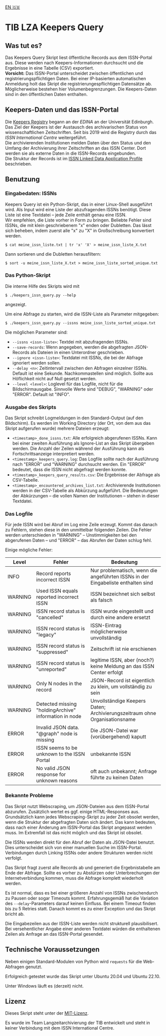 
[EN 🇬🇧](README_en.md)

# TIB LZA Keepers Query

## Was tut es?

Das Keepers Query Skript liest öffentliche Records aus dem ISSN-Portal aus. Diese werden nach Keepers-Informationen durchsucht und die Ergebnisse in eine Tabelle (CSV) exportiert.  
__Vorsicht:__ Das ISSN-Portal unterscheidet zwischen öffentlichen und registrierungspflichtigen Daten. Bei einer IP-basierten automatischen Anmeldung holt das Skript die registrierungespflichtigen Datensätze ab. Möglicherweise bestehen hier Volumenbegrenzungen. Die Keepers-Daten sind in den öffentlichen Daten enthalten.  

## Keepers-Daten und das ISSN-Portal

Die [Keepers Registry](https://web.archive.org/web/20191128175758/https://thekeepers.org/) begann an der _EDINA_ an der Universität Edinburgh. Das Ziel der Keepers ist der Austausch des archivarischen Status von wissenschaftlichen Zeitschriften. Seit bis 2019 wird die Registry durch das _ISSN International Centre_ weitergeführt.  
Die archivierenden Institutionen melden Daten über den Status und den Umfang der Archivierung ihrer Zeitschriften an das ISSN Center. Dort werden sie als externe Daten in die ISSN-Records eingebunden.  
Die Struktur der Records ist im [ISSN Linked Data Application Profile](https://www.issn.org/understanding-the-issn/assignment-rules/issn-linked-data-application-profile/) beschrieben.

## Benutzung

### Eingabedaten: ISSNs

Keepers Query ist ein Python-Skript, das in einer Linux-Shell ausgeführt wird. Als Input wird eine Liste der abzufragenden ISSNs benötigt. Diese Liste ist eine Textdatei – jede Zeile enthält genau eine ISSN.  
Wir empfehlen, die Liste vorher in Form zu bringen. Beliebte Fehler sind ISSNs, die mit klein geschriebenem "x" enden oder Dubletten. Das lässt sich beheben, indem zuerst alle "x" zu "X" in Großschreibung konvertiert werden.

    $ cat meine_issn_liste.txt | tr 'x' 'X' > meine_issn_liste_X.txt

Dann sortieren und die Dubletten herausfiltern:

    $ sort -u meine_issn_liste_X.txt > meine_issn_liste_sorted_unique.txt

### Das Python-Skript

Die interne Hilfe des Skripts wird mit 

    $ ./keepers_issn_query.py --help

angezeigt.

Um eine Abfrage zu starten, wird die ISSN-Liste als Parameter mitgegeben:

    $ ./keepers_issn_query.py --issns meine_issn_liste_sorted_unique.txt

Die möglichen Parameter sind:

* `--issns <issn-liste>`: Textdei mit abzufragenden ISSNs.
* `--save-records`: Wenn angegeben, werden die abgefragten JSON-Records als Dateien in einen Unterordner geschrieben.
* `--ignore <issn-liste>`: Textdatei mit ISSNs, die bei der Abfrage ignoriert werden sollen.
* `--delay <n>`: Zeitintervall zwischen den Abfragen einzelner ISSNs. Default ist eine Sekunde. Nachkommastellen sind möglich. Sollte aus Höflichkeit nicht auf Null gesetzt werden.
* `--level <level>`: Loglevel für das Logfile, nicht für die Bildschirmausgabe. Sinnvolle Werte sind "DEBUG", "WARNING" oder "ERROR". Default ist "INFO".

### Ausgabe des Skripts

Das Skript schreibt Logmeldungen in den Standard-Output (auf den Bildschirm). Es werden im Working Directory (der Ort, von dem aus das Skript aufgerufen wurde) mehrere Dateien erzeugt:

* `<timestamp>_done_issns.txt`: Alle erfolgreich abgerufenen ISSNs. Kann bei einer zweiten Ausführung als Ignore-List an das Skript übergeben werden. Die Anzahl der Zeilen während der Ausführung kann als Fortschrittsanzeige interpretiert werden.
* `<timestamp>_keepers_query.log`: Das Logfile sollte nach der Ausführung nach "ERROR" und "WARNING" durchsucht werden. Ein "ERROR" bedeutet, dass die ISSN nicht abgefragt werden konnte.
* `<timestamp>_keepers_query_results.csv`: Die Ergebnisse der Abfrage als CSV-Tabelle.
* `<timestamp>_encountered_archives_list.txt`: Archivierende Institutionen werden in der CSV-Tabelle als Abkürzung aufgeführt. Die Bedeutungen der Abkürzungen – die vollen Namen der Institutionen – stehen in dieser Textdatei.

### Das Logfile

Für jede ISSN wird bei Abruf im Log eine Zeile erzeugt. Kommt das danach zu Fehlern, stehen diese in den unmittelbar folgenden Zeilen. Die Fehler werden unterschieden in "WARNING" – Unstimmigkeiten bei den abgerufenen Daten – und "ERROR" – das Abrufen der Daten schlug fehl.

Einige mögliche Fehler:

| Level   | Fehler                             | Bedeutung                                                                        |
|---------|------------------------------------|----------------------------------------------------------------------------------|
| INFO    | Record reports incorrect ISSN <issn> | Nur problematisch, wenn die angeführten ISSNs in der Eingabeliste enthalten sind |
| WARNING | Used ISSN equals reported incorrect ISSN | ISSN bezeichnet sich selbst als falsch                                           |
| WARNING | ISSN record status is "cancelled"  | ISSN wurde eingestellt und durch eine andere ersetzt                             |
| WARNING | ISSN record status is "legacy"     | ISSN-Eintrag möglicherweise unvollständig                                        |
| WARNING | ISSN record status is "suppressed" | Zeitschrift ist nie erschienen                                                   |
| WARNING | ISSN record status is "unreported" | legitime ISSN, aber (noch?) keine Meldung an das ISSN Center erfolgt            |
| WARNING | Only N nodes in the record        | JSON-Record ist eigentlich zu klein, um vollständig zu sein                      |
| WARNING | Detected missing "holdingArchive" information in node | Unvollständige Keepers Daten; Archivierungszeitraum ohne Organisationsname       |
| ERROR   | Invalid JSON data. "@graph" node is missing | Die JSON-Datei war (vorübergehend) kaputt                                        |
| ERROR | ISSN seems to be unknown to the ISSN Portal | unbekannte ISSN |
| ERROR | No valid JSON response for unknown reasons | oft auch unbekannt; Anfrage führte zu keinen Daten |


### Bekannte Probleme

Das Skript nutzt Webscraping, um JSON-Dateien aus dem ISSN-Portal abzurufen. Zusätzlich wertet es ggf. einige HTML-Responses aus. Grundsätzlich kann jedes Webscraping-Skript zu jeder Zeit obsolet werden, wenn die Struktur der abgefragten Daten sich ändert. Das kann bedeuten, dass nach einer Änderung am ISSN-Portal das Skript angepasst werden muss. Im Extremfall ist das nicht möglich und das Skript ist obsolet.

Die ISSNs werden direkt für den Abruf der Daten als JSON-Datei benutzt. Dies unterscheidet sich von einer manuellen Suche im ISSN-Portal. Verbindungen durch Linking ISSNs oder andere Strukturen werden nicht verfolgt.

Das Skript fragt zuerst alle Records ab und generiert die Ergebnistabelle am Ende der Abfrage. Sollte es vorher zu Abstürzen oder Unterbrechungen der Internetverbindung kommen, muss die Abfrage komplett wiederholt werden.

Es ist normal, dass es bei einer größeren Anzahl von ISSNs zwischendurch zu Pausen oder sogar Timeouts kommt. Erfahrungsgemäß hat die Variation des `--delay`-Parameters darauf keinen Einfluss. Bei einem Timeout finden bis zu 5 Retries statt. Danach kommt es zu einer Exception und das Skript bricht ab.

Die Eingabezeilen aus der ISSN-Liste werden nicht strukturell plausibilisert. Bei versehentlicher Angabe einer anderen Textdatei würden die enthaltenen Zeilen als Anfrage an das ISSN-Portal gesendet.

## Technische Voraussetzungen

Neben einigen Standard-Modulen von Python wird `requests` für die Web-Abfragen genutzt.

Erfolgreich getestet wurde das Skript unter Ubuntu 20.04 und Ubuntu 22.10.

Unter Windows läuft es (derzeit) nicht.

## Lizenz

Dieses Skript steht unter der [MIT-Lizenz](LICENSE).

Es wurde im Team Langzeitarchivierung der TIB entwickelt und steht in keiner Verbindung mit dem ISSN International Centre.

